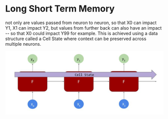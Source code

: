 # Long Short Term Memory 

not only are values passed from neuron to neuron, so that X0 can impact Y1, X1 can impact Y2, but values from further back can also have an impact -- so that X0 could impact Y99 for example. This is achieved using a data structure called a Cell State where context can be preserved across multiple neurons.

![](./cellState1.png)
